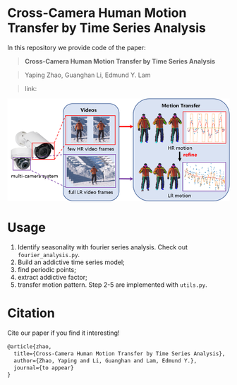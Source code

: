 # Cross-Camera Human Motion Transfer by Time Series Analysis
In this repository we provide code of the paper:
> **Cross-Camera Human Motion Transfer by Time Series Analysis**

> Yaping Zhao, Guanghan Li, Edmund Y. Lam

> link: 

<p align="center">
<img src="img/teaser.png">
</p>

# Usage
1. Identify seasonality with fourier series analysis. Check out `fourier_analysis.py`.
2. Build an addictive time series model;
3. find  periodic  points;
4. extract  addictive  factor;
5. transfer  motion  pattern. 
Step 2-5 are implemented with `utils.py`.

# Citation
Cite our paper if you find it interesting!
```
@article{zhao,
  title={Cross-Camera Human Motion Transfer by Time Series Analysis},
  author={Zhao, Yaping and Li, Guanghan and Lam, Edmund Y.},
  journal={to appear}
}
```
